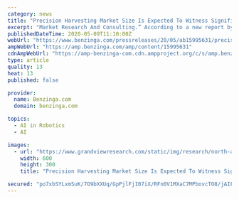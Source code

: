 ```yaml
---
category: news
title: "Precision Harvesting Market Size Is Expected To Witness Significant Growth Of USD $ $22.9 Billion By 2027 | Grand View Research, Inc."
excerpt: "Market Research And Consulting.” According to a new report by Grand View Research, Inc., The global precision harvesting"
publishedDateTime: 2020-05-09T11:10:00Z
webUrl: "https://www.benzinga.com/pressreleases/20/05/ab15995631/precision-harvesting-market-size-is-expected-to-witness-significant-growth-of-usd-22-9-billion-by"
ampWebUrl: "https://amp.benzinga.com/amp/content/15995631"
cdnAmpWebUrl: "https://amp-benzinga-com.cdn.ampproject.org/c/s/amp.benzinga.com/amp/content/15995631"
type: article
quality: 13
heat: 13
published: false

provider:
  name: Benzinga.com
  domain: benzinga.com

topics:
  - AI in Robotics
  - AI

images:
  - url: "https://www.grandviewresearch.com/static/img/research/north-america-precision-harvesting-market.png"
    width: 600
    height: 300
    title: "Precision Harvesting Market Size Is Expected To Witness Significant Growth Of USD $ $22.9 Billion By 2027 | Grand View Research, Inc."

secured: "po7xbSYLxmSuK/7O9bXXUq/GpPjlFjI07iX/RFn0V1MXaC7MPbovcTO8/jAIFiF63SYbqG3ynJ1x4g8A/RDmQJeKdR0LNhUvBIT9CfdiWedQkLzO8M9hXNOkcbQ6XL88WSatS3LB7LDoBW2sJKZkXHu29lf/B1tmppZALLwnxIvJMgCEgOVTgziC0SEVGd/VHd5s4hZ8savbeotNzk397KGEKuvN8XVp7AV68/nbkgeZGZn3tGBkLAxbR0Zu6KWES19bWlJBeb6qcKSmGTmcVMab3whQZid6k+Q3cCxxlR5RWil2S9N2+LphWyNBRo3L;kRKYXR5wzgcFX0eKGSGaDw=="
---
```



